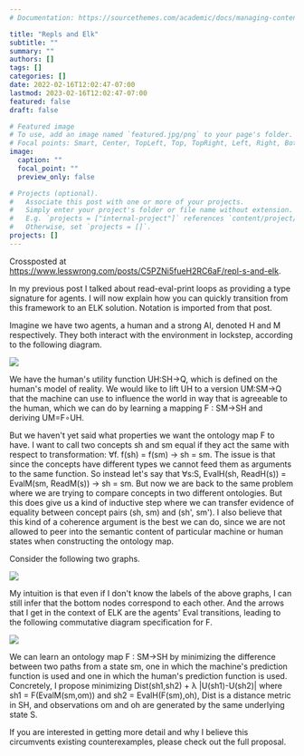 ```yaml
---
# Documentation: https://sourcethemes.com/academic/docs/managing-content/

title: "Repls and Elk"
subtitle: ""
summary: ""
authors: []
tags: []
categories: []
date: 2022-02-16T12:02:47-07:00
lastmod: 2023-02-16T12:02:47-07:00
featured: false
draft: false

# Featured image
# To use, add an image named `featured.jpg/png` to your page's folder.
# Focal points: Smart, Center, TopLeft, Top, TopRight, Left, Right, BottomLeft, Bottom, BottomRight.
image:
  caption: ""
  focal_point: ""
  preview_only: false

# Projects (optional).
#   Associate this post with one or more of your projects.
#   Simply enter your project's folder or file name without extension.
#   E.g. `projects = ["internal-project"]` references `content/project/deep-learning/index.md`.
#   Otherwise, set `projects = []`.
projects: []
---
```


Crossposted at https://www.lesswrong.com/posts/C5PZNi5fueH2RC6aF/repl-s-and-elk.

In my previous post I talked about read-eval-print loops as providing a type signature for agents. I will now explain how you can quickly transition from this framework to an ELK solution. Notation is imported from that post.

Imagine we have two agents, a human and a strong AI, denoted H and M respectively. They both interact with the environment in lockstep, according to the following diagram.

![](https://39669.cdn.cke-cs.com/rQvD3VnunXZu34m86e5f/images/0f9ecde8a04090365f96c563e8ba07c710666d50ae9e3152.png/w_454)

We have the human's utility function UH:SH→Q, which is defined on the human's model of reality. We would like to lift UH to a version UM:SM→Q that the machine can use to influence the world in way that is agreeable to the human, which we can do by learning a mapping F : SM→SH and deriving UM=F∘UH.

But we haven't yet said what properties we want the ontology map F to have. I want to call two concepts sh and sm equal if they act the same with respect to transformation: ∀f. f(sh) = f(sm) → sh = sm. The issue is that since the concepts have different types we cannot feed them as arguments to the same function. So instead let's say that ∀s:S, EvalH(sh, ReadH(s)) = EvalM(sm, ReadM(s)) → sh = sm. But now we are back to the same problem where we are trying to compare concepts in two different ontologies. But this does give us a kind of inductive step where we can transfer evidence of equality between concept pairs (sh, sm) and (sh', sm'). I also believe that this kind of a coherence argument is the best we can do, since we are not allowed to peer into the semantic content of particular machine or human states when constructing the ontology map.

Consider the following two graphs.

![](https://39669.cdn.cke-cs.com/rQvD3VnunXZu34m86e5f/images/2a481b191941494551eaa75a90c30557a1f979c43150ede0.png/w_483)

My intuition is that even if I don't know the labels of the above graphs, I can still infer that the bottom nodes correspond to each other. And the arrows that I get in the context of ELK are the agents' Eval transitions, leading to the following commutative diagram specification for F.

![](https://39669.cdn.cke-cs.com/rQvD3VnunXZu34m86e5f/images/12dcebccea5df896b167763089b06164805244b0e4ba9700.png/w_340)

We can learn an ontology map F : SM→SH by minimizing the difference between two paths from a state sm, one in which the machine's prediction function is used and one in which the human's prediction function is used.  Concretely, I propose minimizing Dist(sh1,sh2) + λ |U(sh1)-U(sh2)| where sh1 = F(EvalM(sm,om)) and sh2 = EvalH(F(sm),oh), Dist is a distance metric in SH, and observations om and oh are generated by the same underlying state S.

If you are interested in getting more detail and why I believe this circumvents existing counterexamples, please check out the full proposal.
